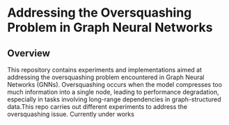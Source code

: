 # Addressing the Oversquashing Problem in Graph Neural Networks

## Overview

This repository contains experiments and implementations aimed at addressing the oversquashing problem encountered in Graph Neural Networks (GNNs). Oversquashing occurs when the model compresses too much information into a single node, leading to performance degradation, especially in tasks involving long-range dependencies in graph-structured data.This repo carries out different experiments to address the oversquashing issue. Currently under works

